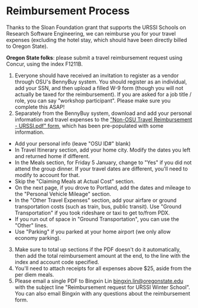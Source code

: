 # Reimbursement Process

Thanks to the Sloan Foundation grant that supports the URSSI Schools on Research Software Engineering, we can reimburse you for your travel expenses (excluding the hotel stay, which should have been directly billed to Oregon State).

**Oregon State folks**: please submit a travel reimbursement request using Concur, using the index F1211B.

1. Everyone should have received an invitation to register as a vendor through OSU's BennyBuy system. You should register as an individual, add your SSN, and then upload a filled W-9 form (though you will not actually be taxed for the reimbursement). If you are asked for a job title / role, you can say "workshop participant". Please make sure you complete this ASAP!
2. Separately from the BennyBuy system, download and add your personal information and travel expenses to the ["Non-OSU Travel Reimbursement - URSSI.pdf" form](./Non-OSU%20Travel%20Reimbursement%20-%20URSSI.pdf), which has been pre-populated with some information. 
  - Add your personal info (leave "OSU ID#" blank)
  - In Travel Itinerary section, add your home city. Modify the dates you left and returned home if different.
  - In the Meals section, for Friday 5 January, change to "Yes" if you did not attend the group dinner. If your travel dates are different, you'll need to modify to account for that.
  - Skip the "Claiming Meals at Actual Cost" section.
  - On the next page, if you drove to Portland, add the dates and mileage to the "Personal Vehicle Mileage" section.
  - In the "Other Travel Expenses" section, add your airfare or ground transportation costs (such as train, bus, public transit). Use "Ground Transportation" if you took rideshare or taxi to get to/from PDX.
  - If you run out of space in "Ground Transportation", you can use the "Other" lines.
  - Use "Parking" if you parked at your home airport (we only allow economy parking).
3. Make sure to total up sections if the PDF doesn't do it automatically, then add the total reimbursement amount at the end, to the line with the index and account code specified.
3. You'll need to attach receipts for all expenses above $25, aside from the per diem meals.
4. Please email a single PDF to Bingxin Lin <bingxin.lin@oregonstate.edu> with the subject line "Reimbursement request for URSSI Winter School". You can also email Bingxin with any questions about the reimbursement form.
